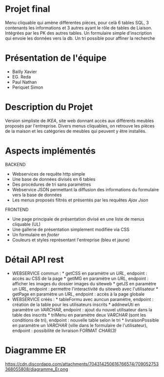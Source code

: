 # Projet final
Menu cliquable qui amène différentes pièces, pour celà 6 tables SQL, 3 contenants les informations et 3 autres ayant le rôle de
tables de Liaison. Intégrées par les PK des autres tables.
Un formulaire simple d'inscription qui envoie les données vers la db.
Un tri possible pour affiner la recherche
# Présentation de l'équipe
* Bailly Xavier
* EG. Reda
* Paul Nathan
* Periquet Simon

# Description du Projet
Version simpliste de *IKEA*, site web donnant accès aux différents meubles proposés par l'entreprise.
Divers menus cliquables, on retrouve les pièces de la maison et les catégories de meubles qui peuvent y être installés.

# Aspects implémentés
BACKEND
* Webservices de requête http simple
* Une base de données divisés en 6 tables
* Des procédures de tri sans paramètres
* Webservice JSON permettant la diffusion des informations du formulaire vers la base de données
* Les menus proposés filtrés et présentés par les requêtes *Ajax* *Json*

FRONTEND
* Une page principale de présentation divisé en une liste de menus cliquable (UL)
* Une gallerie de présentation simplement modifiée via CSS
* Un formulaire en *footer*
* Couleurs et styles représentant l'entreprise (bleu et jaune)

# Détail API rest 
* WEBSERVICE commun : * getCSS en paramètre un *URL*, endpoint : accès au CSS de la page
                      * getIMG en paramètre un *URL*, endpoint : afficher les images du dossier images du siteweb
                      * getJS en paramètre un *URL*, endpoint : permettre l'interactivité du siteweb avec l'utilisateur
                      * getPage en paramètre un *URL*, endpoint : accès à la page globale
* WEBSERVICE créés : * tableFormu avec auncun paramètre, endpoint : création de la table pour les utilisateurs inscrits
                     * addnewUti en paramètre un *VARCHAR*, endpoint : ajout du nouvel utilisateur dans la table des inscrits
                     * triMenu en paramètre deux *VARCHAR* (sont les conditions de tri), endpoint : nouvelle table selon le tri
                     * livraisonPossible en paramètre un *VARCHAR* (ville dans le formulaire de l'utilisateur), endpoint :                                possibilité de livraison FORMAT *CHAR(3)*
# Diagramme ER

https://cdn.discordapp.com/attachments/704314250616766574/709052753368055808/diagramme_Er.png
